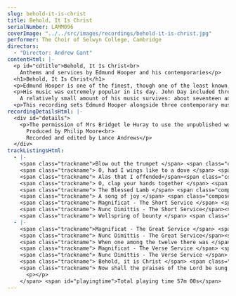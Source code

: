 ```yaml
---
slug: behold-it-is-christ
title: Behold, It Is Christ
serialNumber: LAMM096
coverImage: "../../src/images/recordings/behold-it-is-christ.jpg"
performer: The Choir of Selwyn College, Cambridge
directors:
  - "Director: Andrew Gant"
contentHtml: |-
  <p id="cdtitle">Behold, It Is Christ<br>
    Anthems and services by Edmund Hooper and his contemporaries</p>
  <h1>Behold, It Is Christ</h1>
  <p>Edmund Hooper is one of the finest, though one of the least known, of early 17th century English composers. Born around 1553, he was appointed Master of the Choristers of Westminster Abbey in 1588, and Organist (the first person to hold the title still used today) in 1606. He was also a Gentleman of the Chapel Royal, and, from 1615, joint Organist of the Chapel Royal with Orlando Gibbons. He died in 1621 and is buried in the Abbey cloisters.</p>
  <p>His music was extremely popular in its day. John Day included three of his pieces in his "First Book of selected Church Music" of 1641, and there are also contributions by Hooper to the volumes compiled by Este, Ravenscroft and Leighton. His full anthem Behold, it is Christ appears in more contemporary sources than any other piece of the period, a remarkable testament to its popularity.<br>
    A relatively small amount of his music survives: about seventeen anthems or sacred songs, four services of varying completeness, and a tiny amount of keyboard music. However, despite their small number, his compositions show a remarkably wide range of compositional skills and a wholly original and striking musical personality. His settings of the Magnificat and Nunc Dimittis are of great interest in being in the three main forms of the time: Great, Verse and Short. All three are recorded here. His anthems likewise range in scope from the tiny Wellspring of bounty to the magnificent verse anthem The Blessed Lamb, equal in its grandeur to any contemporary example. This highly individual approach to the length and scale of his anthems may be one reason for their relative neglect; some are very long and demanding, others so short that it is difficult to find a context for their use. Another possible reason is that he favoured expressive devotional poetry for his texts, sometimes of questionable literary merit. The text of the miniature Wellspring of bounty, for example, is somewhat baffling. However, when he found a text of drama and profundity like The Blessed Lamb, his skill in word-setting and in building a large-scale musical structure, together with a uniquely expressive harmonic language, combine to produce music of a power unsurpassed by even the most celebrated of his contemporaries.</p>
  <p>This recording sets Edmund Hooper alongside three contemporary musicians, all active in London at about the same time. Martin Peerson (c.1572-1651), was Sacrist of Westminster Abbey during Hooper"s tenure, becoming Organist of St. Paul"s Cathedral in 1624. He composed music in a variety of forms, including ayres, madrigals and instrumental pieces. John Milton (1563-1647), was father of the poet of the same name. Though not a professional composer (he became Master of the Scrivener's Company in 1634), he was a composer of some reputation in his day - one of his madrigals appears in the collection "The Triumphs of Oriana" of 1601. There is also reference to a 40-part "In nomine" by Milton, but it does not survive. The most familiar name in this short list is that of Orlando Gibbons (1583-1625), Hooper's colleague and successor at Westminster Abbey. He was sent by Charles I to Dover in 1625 to meet the new Queen, Henrietta Maria, but regrettably died of apoplexy while he was there. He is buried in Canterbury Cathedral.</p>
recordingDetailsHtml: |-
  <div id="details">
    <p>The permission of Mrs Bridget le Huray to use the unpublished work of the late Dr Peter le Huray is gratefully acknowledged.<br>
      Produced by Philip Moore<br>
      Recorded and edited by Lance Andrews</p>
  </div>
trackListingsHtml:
  - |-
    <span class="trackname">Blow out the trumpet </span> <span class="composer">Martin Peerson</span><br>
    <span class="trackname"> O, had I wings like to a dove </span> <span class="composer">John Milton</span><br>
    <span class="trackname"> Alas that I offended</span><span class="composer"> Edmund Hooper</span><br>
    <span class="trackname"> O, clap your hands together </span> <span class="composer">Orlando Gibbons</span><br>
    <span class="trackname"> The Blessed Lamb </span> <span class="composer">Edmund Hooper</span><br>
    <span class="trackname"> A song of joy </span> <span class="composer">Orlando Gibbons</span><br>
    <span class="trackname"> Magnificat - The Short Service </span> <span class="composer">Edmund Hooper</span><br>
    <span class="trackname"> Nunc Dimittis - The Short Service</span><span class="composer"> Edmund Hooper</span><br>
    <span class="trackname"> Wellspring of bounty </span> <span class="composer">Edmund Hooper</span>
  - |-
    <span class="trackname">Magnificat - The Great Service </span> <span class="composer">Edmund Hooper</span><br>
    <span class="trackname"> Nunc Dimittis - The Great Service</span><span class="composer"> Edmund Hooper</span><br>
    <span class="trackname"> When one among the twelve there was </span> <span class="composer">Orlando Gibbons</span><br>
    <span class="trackname"> Magnificat - The Verse Service </span> <span class="composer">Edmund Hooper</span><br>
    <span class="trackname"> Nunc Dimittis - The Verse Service </span> <span class="composer">Edmund Hooper</span><br>
    <span class="trackname"> Behold, it is Christ </span> <span class="composer">Edmund Hooper</span><br>
    <span class="trackname"> Now shall the praises of the Lord be sung </span> <span class="composer">Edmund Hooper
      <p></p>
    </span> <span id="playingtime">Total playing time 57m 00s</span>
---
```

